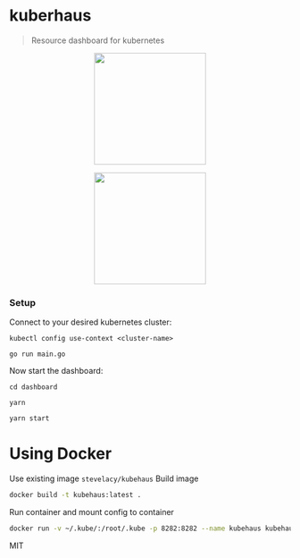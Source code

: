 # kuberhaus
> Resource dashboard for kubernetes

<p align="center">
  <img height="200" src="assets/logo.png">
</p>

<p align="center">
  <img height="200" src="assets/screenshot1.png">
</p>


### Setup

Connect to your desired kubernetes cluster:

```
kubectl config use-context <cluster-name>
```

```
go run main.go
```

Now start the dashboard:

```
cd dashboard

yarn

yarn start
```

# Using Docker
Use existing image `stevelacy/kubehaus`
Build image

```sh
docker build -t kubehaus:latest .
```

Run container and mount config to container
```sh
docker run -v ~/.kube/:/root/.kube -p 8282:8282 --name kubehaus kubehaus
```

MIT
